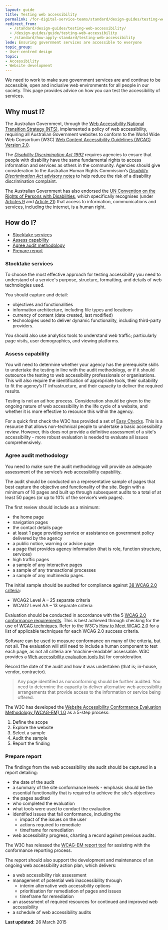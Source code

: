 ```yaml
---
layout: guide
title: Testing web accessibility
permalink: /for-digital-service-teams/standard/design-guides/testing-web-accessibility/
redirect_from:
  - /standard/design-guides/testing-web-accessibility/
  - /design-guides/guide/testing-web-accessibility
  - /standard/how-apply-standard/testing-web-accessibility
lede: Ensuring government services are accessible to everyone
topic_group:
- User-centred design
topic:
- Accessibility
- Website development
---
```

<a id="top" name="top"></a>We need to work to make sure government services are and continue to be accessible, open and inclusive web environments for all people in our society. This page provides advice on how you can test the accessibility of services.

## Why must I?

The Australian Government, through the [Web Accessibility National Transition Strategy (NTS)](http://www.finance.gov.au/publications/wcag-2-implementation/), implemented a policy of web accessibility, requiring all Australian Government websites to conform to the World Wide Web Consortium (W3C) [Web Content Accessibility Guidelines (WCAG) Version 2.0](http://www.w3.org/TR/WCAG20/).

The [_Disability Discrimination Act 1992_](http://www.comlaw.gov.au/Series/C2004A04426) requires agencies to ensure that people with disability have the same fundamental rights to access information and services as others in the community. Agencies should give consideration to the Australian Human Rights Commission’s [_Disability Discrimination Act_ advisory notes](http://www.hreoc.gov.au/disability_rights/standards/www_3/www_3.html) to help reduce the risk of a disability discrimination complaint.

The Australian Government has also endorsed the [UN Convention on the Rights of Persons with Disabilities](https://www.un.org/development/desa/disabilities/convention-on-the-rights-of-persons-with-disabilities.html), which specifically recognises (under [Articles 9](https://www.un.org/development/desa/disabilities/convention-on-the-rights-of-persons-with-disabilities/article-9-accessibility.html) and [Article 21](https://www.un.org/development/desa/disabilities/convention-on-the-rights-of-persons-with-disabilities/article-21-freedom-of-expression-and-opinion-and-access-to-information.html)) that access to information, communications and services, including the internet, is a human right.

## How do I?

*   [Stocktake services](#stocktake)
*   [Assess capability](#assess)
*   [Agree audit methodology](#agree)
*   [Prepare report](#prepare)

### <a id="stocktake" name="stocktake"></a>Stocktake services

To choose the most effective approach for testing accessibility you need to understand of a service's purpose, structure, formatting, and details of web technologies used.

You should capture and detail:

*   objectives and functionalities
*   information architecture, including file types and locations
*   currency of content (date created, last modified)
*   technologies used to deliver dynamic functionality, including third-party providers.

You should also use analytics tools to understand web traffic; particularly page visits, user demographics, and viewing platforms.

### <a id="assess" name="assess"></a>Assess capability

You will need to determine whether your agency has the prerequisite skills to undertake the testing in line with the audit methodology, or if it should outsource the testing to web accessibility professionals or organisations. This will also require the identification of appropriate tools, their suitability to fit the agency’s IT infrastructure, and their capacity to deliver the required results.

Testing is not an ad hoc process. Consideration should be given to the ongoing nature of web accessibility in the life cycle of a website, and whether it is more effective to resource this within the agency.

For a quick first check the W3C has provided a set of [Easy Checks](http://www.w3.org/WAI/eval/preliminary). This is a resource that allows non-technical people to undertake a basic accessibility review. However, this does not provide a definitive assessment of a site's accessibility - more robust evaluation is needed to evaluate all issues comprehensively.

### <a id="agree" name="agree"></a>Agree audit methodology

You need to make sure the audit methodology will provide an adequate assessment of the service’s web accessibility capability.

The audit should be conducted on a representative sample of pages that best capture the objective and functionality of the site. Begin with a minimum of 10 pages and built up through subsequent audits to a total of at least 50 pages (or up to 10% of the service’s web pages).

The first review should include as a minimum:

*   the home page
*   navigation pages
*   the contact details page
*   at least 1 page providing service or assistance on government policy delivered by the agency
*   a public notice, warning or advice page
*   a page that provides agency information (that is role, function structure, services)  
*   high traffic pages
*   a sample of any interactive pages
*   a sample of any transactional processes
*   a sample of any multimedia pages.  

The initial sample should be audited for compliance against [38 WCAG 2.0 criteria](http://www.w3.org/WAI/intro/wcag.php):

*   WCAG2 Level A – 25 separate criteria
*   WCAG2 Level AA – 13 separate criteria

Evaluation should be conducted in accordance with the 5 [WCAG 2.0 conformance requirements](http://www.w3.org/TR/WCAG20/#conformance-reqs). This is best achieved through checking for the use of [WCAG techniques](http://www.w3.org/TR/WCAG20-TECHS/Overview.html). Refer to the W3C’s [How to Meet WCAG 2.0](http://www.w3.org/WAI/WCAG20/quickref/) for a list of applicable techniques for each WCAG 2.0 success criteria.

Software can be used to measure conformance on many of the criteria, but not all. The evaluation will still need to include a human component to test each page, as not all criteria are ‘machine-readable’ assessable. W3C provides a [Web accessibility evaluation tools list](http://www.w3.org/WAI/ER/tools/) for consideration.

Record the date of the audit and how it was undertaken (that is; in-house, vendor, contractor).

> Any page identified as nonconforming should be further audited. You need to determine the capacity to deliver alternative web accessibility arrangements that provide access to the information or service being offered.

The W3C has developed the [Website Accessibility Conformance Evaluation Methodology (WCAG-EM) 1.0](http://www.w3.org/TR/WCAG-EM/) as a 5-step process:

1.  Define the scope
2.  Explore the website
3.  Select a sample
4.  Audit the sample
5.  Report the finding

### <a id="prepare" name="prepare"></a>Prepare report

The findings from the web accessibility site audit should be captured in a report detailing:

*   the date of the audit
*   a summary of the site conformance levels - emphasis should be the essential functionality that is required to achieve the site's objectives
*   the pages audited
*   who completed the evaluation
*   what tools were used to conduct the evaluation
*   identified issues that fail conformance, including the
    *   impact of the issues on the user
    *   actions required to remediate
    *   timeframe for remediation
*   web accessibility progress, charting a record against previous audits.

The W3C has released the [WCAG-EM report tool](https://www.w3.org/community/auto-wcag/2015/03/18/wcag-em-report-tool-website-accessibility-evaluation-report-generator/) for assisting with the conformance reporting process.

The report should also support the development and maintenance of an ongoing web accessibility action plan, which delivers:

*   a web accessibility risk assessment
*   management of potential web inaccessibility through
    *   interim alternative web accessibility options
    *   prioritisation for remediation of pages and issues
    *   timeframe for remediation
*   an assessment of required resources for continued and improved web accessibility
*   a schedule of web accessibility audits

**Last updated:** 26 March 2015
